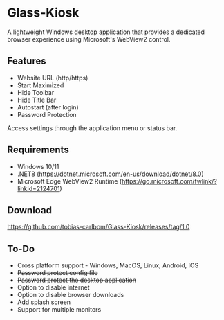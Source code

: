 # Glass-Kiosk

A lightweight Windows desktop application that provides a dedicated browser experience using Microsoft's WebView2 control.

## Features

- Website URL (http/https)
- Start Maximized
- Hide Toolbar
- Hide Title Bar
- Autostart (after login)
- Password Protection

Access settings through the application menu or status bar.

## Requirements

- Windows 10/11
- .NET8 (https://dotnet.microsoft.com/en-us/download/dotnet/8.0)
- Microsoft Edge WebView2 Runtime (https://go.microsoft.com/fwlink/?linkid=2124701)

## Download

[https://github.com/tobias-carlbom/Glass-Kiosk/releases/tag/1.0
](https://github.com/tobias-carlbom/Glass-Kiosk/releases/download/1.0/GlassKiosk.zip)

## To-Do

* Cross platform support - Windows, MacOS, Linux, Android, IOS
* ~~Password protect config file~~
* ~~Password protect the desktop application~~
* Option to disable internet
* Option to disable browser downloads
* Add splash screen
* Support for multiple monitors
